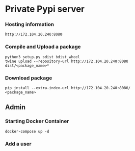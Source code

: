 # Private Pypi server


### Hosting information
```
http://172.104.20.240:8080
```

### Compile and Upload a package

```
python3 setup.py sdist bdist_wheel
twine upload --repository-url http://172.104.20.240:8080 dist/<package_name>*
```

### Download package

```
pip install --extra-index-url http://172.104.20.240:8080/ <package_name>
```


## Admin

### Starting Docker Container

```
docker-compose up -d
```

### Add a user

```

```


